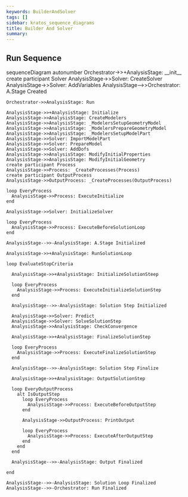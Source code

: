 ```yaml
---
keywords: BuilderAndSolver
tags: []
sidebar: kratos_sequence_diagrams
title: Builder And Solver
summary: 
---
```


## Run Sequence
<div class="mermaid">
sequenceDiagram
    autonumber
    Orchestrator->>+AnalysisStage: __init__
    create participant Solver
    AnalysisStage->>Solver: CreateSolver
    AnalysisStage->>Solver: AddVariables
    AnalysisStage-->>Orchestrator: A.Stage Created

    Orchestrator->>AnalysisStage: Run

    AnalysisStage->>+AnalysisStage: Initialize
    AnalysisStage->>AnalysisStage: CreateModelers
    AnalysisStage->>AnalysisStage: _ModelersSetupGeometryModel
    AnalysisStage->>AnalysisStage: _ModelersPrepareGeometryModel
    AnalysisStage->>AnalysisStage: _ModelersSetupModelPart
    AnalysisStage->>Solver: ImportModelPart
    AnalysisStage->>Solver: PrepareModel
    AnalysisStage->>Solver: AddDofs
    AnalysisStage->>AnalysisStage: ModifyInitialProperties
    AnalysisStage->>AnalysisStage: ModifyInitialGeometry
    create participant Process
    AnalysisStage->>Process: _CreateProcesses(Process)
    create participant OutputProcess
    AnalysisStage->>OutputProcess: _CreateProcesses(OutputProcess)

    loop EveryProcess
      AnalysisStage->>Process: ExecuteInitialize
    end

    AnalysisStage->>Solver: InitializeSolver

    loop EveryProcess
      AnalysisStage->>Process: ExecuteBeforeSolutionLoop
    end

    AnalysisStage-->>-AnalysisStage: A.Stage Initialized

    AnalysisStage->>+AnalysisStage: RunSolutionLoop

    loop EvaluateStopCriteria

      AnalysisStage->>+AnalysisStage: InitializeSolutionSteep

      loop EveryProcess
        AnalysisStage->>Process: ExecuteInitializeSolutionStep
      end

      AnalysisStage-->>-AnalysisStage: Solution Step Initialized

      AnalysisStage->>Solver: Predict
      AnalysisStage->>Solver: SolveSolutionStep
      AnalysisStage->>AnalysisStage: CheckConvergence
      
      AnalysisStage->>+AnalysisStage: FinalizeSolutionStep

      loop EveryProcess
        AnalysisStage->>Process: ExecuteFinalizeSolutionStep
      end

      AnalysisStage-->>-AnalysisStage: Solution Step Finalize

      AnalysisStage->>+AnalysisStage: OutputSolutionStep

      loop EveryOutputProcess
        alt IsOutputStep
          loop EveryProcess
            AnalysisStage->>Process: ExecuteBeforeOutputStep
          end

          AnalysisStage->>OutputProcess: PrintOutput

          loop EveryProcess
            AnalysisStage->>Process: ExecuteAfterOutputStep
          end
        end
      end

      AnalysisStage-->>-AnalysisStage: Output Finalized
    
    end

    AnalysisStage-->>-AnalysisStage: Solution Loop Finalized
    AnalysisStage-->>-Orchestrator: Run Finalized
</div>